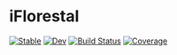 # iFlorestal

[![Stable](https://img.shields.io/badge/docs-stable-blue.svg)](https://"claitonnardini".github.io/iFlorestal.jl/stable)
[![Dev](https://img.shields.io/badge/docs-dev-blue.svg)](https://"claitonnardini".github.io/iFlorestal.jl/dev)
[![Build Status](https://github.com/"claitonnardini"/iFlorestal.jl/actions/workflows/CI.yml/badge.svg?branch=master)](https://github.com/"claitonnardini"/iFlorestal.jl/actions/workflows/CI.yml?query=branch%3Amaster)
[![Coverage](https://codecov.io/gh/"claitonnardini"/iFlorestal.jl/branch/master/graph/badge.svg)](https://codecov.io/gh/"claitonnardini"/iFlorestal.jl)
